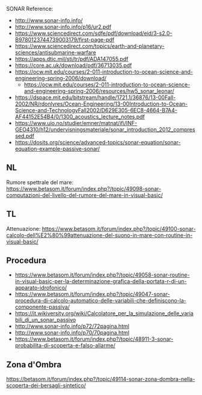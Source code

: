 SONAR Reference:

- http://www.sonar-info.info/
- http://www.sonar-info.info/p16/ur2.pdf
- https://www.sciencedirect.com/sdfe/pdf/download/eid/3-s2.0-B9780123744739003179/first-page-pdf
- https://www.sciencedirect.com/topics/earth-and-planetary-sciences/antisubmarine-warfare
- https://apps.dtic.mil/sti/tr/pdf/ADA147055.pdf
- https://core.ac.uk/download/pdf/36713035.pdf
- https://ocw.mit.edu/courses/2-011-introduction-to-ocean-science-and-engineering-spring-2006/download/
  - https://ocw.mit.edu/courses/2-011-introduction-to-ocean-science-and-engineering-spring-2006/resources/hw5_sonar_leonar/
- https://dspace.mit.edu/bitstream/handle/1721.1/36876/13-00Fall-2002/NR/rdonlyres/Ocean-Engineering/13-00Introduction-to-Ocean-Science-and-TechnologyFall2002/D629E305-6EC8-4664-B7A4-AF44152E54B4/0/1300_acoustics_lecture_notes.pdf
- https://www.uio.no/studier/emner/matnat/ifi/INF-GEO4310/h12/undervisningsmateriale/sonar_introduction_2012_compressed.pdf
- https://dosits.org/science/advanced-topics/sonar-equation/sonar-equation-example-passive-sonar/

## NL 
Rumore spettrale del mare: https://www.betasom.it/forum/index.php?/topic/49098-sonar-computazioni-del-livello-del-rumore-del-mare-in-visual-basic/

## TL
Attenuazione: https://www.betasom.it/forum/index.php?/topic/49100-sonar-calcolo-dell%E2%80%99attenuazione-del-suono-in-mare-con-routine-in-visual-basic/

## Procedura
- https://www.betasom.it/forum/index.php?/topic/49058-sonar-routine-in-visual-basic-per-la-determinazione-grafica-della-portata-r-di-un-apparato-idrofonico/
- https://www.betasom.it/forum/index.php?/topic/49047-sonar-procedura-di-calcolo-automatico-delle-variabili-che-definiscono-la-componente-passiva/
- https://it.wikiversity.org/wiki/Calcolatore_per_la_simulazione_delle_variabili_di_un_sonar_passivo
- http://www.sonar-info.info/p72/72pagina.html
- http://www.sonar-info.info/p70/70pagina.html
- https://www.betasom.it/forum/index.php?/topic/48911-3-sonar-probabilita-di-scoperta-e-falso-allarme/

## Zona d'Ombra
https://betasom.it/forum/index.php?/topic/49114-sonar-zona-dombra-nella-scoperta-dei-bersagli-sintetico/
